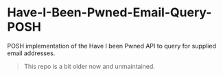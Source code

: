 # Have-I-Been-Pwned-Email-Query-POSH
POSH implementation of the Have I been Pwned API to query for supplied email addresses.

> This repo is a bit older now and unmaintained.
